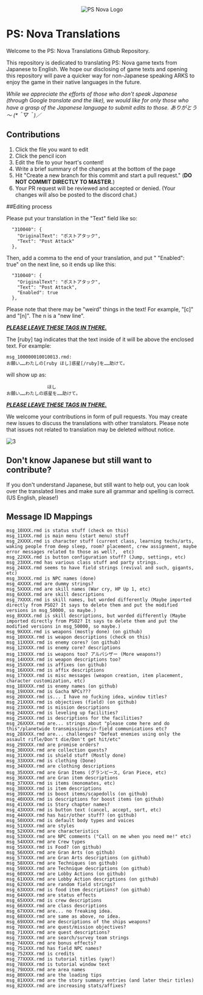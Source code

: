 [3]: https://github.com/Arks-Layer/PSO2JPTranslations/blob/master/resources/rightmeow.png

<p align="center">
  <img src="https://github.com/Arks-Layer/PSNovaTranslations/blob/master/resources/Phantasy-Star-Nova-Logo.png" alt="PS Nova Logo"/>
</p>

# PS: Nova Translations
Welcome to the PS: Nova Translations Github Repository.

This repository is dedicated to translating PS: Nova game texts from Japanese to English. We hope our disclosing of game texts and opening this repository will pave a quicker way for non-Japanese speaking ARKS to enjoy the game in their native languages in the future.

<i>While we appreciate the efforts of those who don't speak Japanese (through Google translate and the like), we would like for only those who have a grasp of the Japanese language to submit edits to those. ありがとう～ (*＾▽＾)／</i>

## Contributions

 1. Click the file you want to edit
 2. Click the pencil icon
 3. Edit the file to your heart's content!
 4. Write a brief summary of the changes at the bottom of the page
 5. Hit "Create a new branch for this commit and start a pull request." (<b>DO NOT COMMIT DIRECTLY TO MASTER.</b>)
 6. Your PR request will be reviewed and accepted or denied. (Your changes will also be posted to the discord chat.)

 
##Editing process

Please put your translation in the "Text" field like so:
  
```
  "310040": {
    "OriginalText": "ポストアタック",
    "Text": "Post Attack"
  },
```

  Then, add a comma to the end of your translation, and put "    "Enabled": true" on the next line, so it ends up like this:

```
  "310040": {
    "OriginalText": "ポストアタック",
    "Text": "Post Attack",
    "Enabled": true
  },
```
Please note that there may be "weird" things in the text! For example, "[c]" and "[n]". The n is a "new line".

<b><i><u>PLEASE LEAVE THESE TAGS IN THERE.</b></i></u>

The [ruby] tag indicates that the text inside of it will be above the enclosed text. For example:

```
msg_100000010010013.rmd:
お願い……わたしの[ruby ほし]惑星[/ruby]を……助けて。
```

will show up as:

```
               ほし
お願い……わたしの惑星を……助けて。
```

<b><i><u>PLEASE LEAVE THESE TAGS IN THERE.</b></i></u>

We welcome your contributions in form of pull requests. You may create new issues to discuss the translations with other translators. Please note that issues not related to translation may be deleted without notice.

![3]

## Don't know Japanese but still want to contribute?

If you don't understand Japanese, but still want to help out, you can look over the translated lines and make sure all grammar and spelling is correct. (US English, please!)

## Message ID Mappings

```
msg_10XXX.rmd is status stuff (check on this)
msg_11XXX.rmd is main menu (start menu) stuff
msg_2XXXX.rmd is character stuff (current class, learning techs/arts, waking people from deep sleep, room? placement, crew assignment, maybe error messages related to those as well?,  etc)
msg_22XXX.rmd is button configuration stuff? (Jump, settings, etc)
msg_23XXX.rmd has various class stuff and party strings.
msg_24XXX.rmd seems to have field strings (revival and such, gigants, etc)
msg_3XXXX.rmd is NPC names (done)
msg_4XXXX.rmd are dummy strings?
msg_5XXXX.rmd are skill names (War cry, HP Up 1, etc)
msg_6XXXX.rmd are skill descriptions
msg_7XXXX.rmd is skill names, but worded differently (Maybe imported directly from PSO2? It says to delete them and put the modified versions in msg_50000, so maybe.)
msg_8XXXX.rmd is skill descriptions, but worded differently (Maybe imported directly from PSO2? It says to delete them and put the modified versions in msg_50000, so maybe.) 
msg_9XXXX.rmd is weapons (mostly done) (on github)
msg_10XXXX.rmd is weapon descriptions (check on this)
msg_11XXXX.rmd is enemy cores? (on github)
msg_12XXXX.rmd is enemy core? descriptions
msg_13XXXX.rmd is weapons too? アルパシザー (More weapons?)
msg_14XXXX.rmd is weapon descriptions too?
msg_15XXXX.rmd is affixes (on github)
msg_16XXXX.rmd is affix descriptions
msg_17XXXX.rmd is misc messages (weapon creation, item placement, character customization, etc)
msg_18XXXX.rmd is enemy names (on github)
msg_19XXXX.rmd is Gacha NPCs???
msg_20XXXX.rmd is... I have no fucking idea, window titles?
msg_21XXXX.rmd is objectives (field) (on github)
msg_23XXXX.rmd is mission descriptions
msg_24XXXX.rmd is leveling up facilities?
msg_25XXXX.rmd is descriptions for the facilities?
msg_26XXXX.rmd are... strings about "please come here and do this"/planetwide transmissions/in-field communications etc?
msg_28XXXX.rmd are... challenges? "Defeat enemies using only the assault rifle/Don't die/Don't get hit/etc"
msg_29XXXX.rmd are promise orders?
msg_30XXXX.rmd are collection quests?
msg_31XXXX.rmd is shield stuff (Mostly done)
msg_33XXXX.rmd is clothing (Done)
msg_34XXXX.rmd are clothing descriptions
msg_35XXXX.rmd are Gran Items (グランピース, Gran Piece, etc)
msg_36XXXX.rmd are Gran item descriptions
msg_37XXXX.rmd is items (monomates, etc)
msg_38XXXX.rmd is item descriptions
msg_39XXXX.rmd is boost items/scapedolls (on github)
msg_40XXXX.rmd is descriptions for boost items (on github)
msg_41XXXX.rmd is Story chapter names?
msg_43XXXX.rmd is button text (cancel, accept, sort, etc)
msg_44XXXX.rmd has hair/other stuff? (on github)
msg_50XXXX.rmd is default body types and voices
msg_51XXXX.rmd are styles
msg_52XXXX.rmd are characteristics
msg_53XXXX.rmd are NPC comments ("Call on me when you need me!" etc)
msg_54XXXX.rmd are Crew types
msg_55XXXX.rmd is Food? (on github)
msg_56XXXX.rmd are Gran Arts (on github)
msg_57XXXX.rmd are Gran Arts descriptions (on github)
msg_58XXXX.rmd are Techniques (on github)
msg_59XXXX.rmd are Technique descriptions (on github)
msg_60XXXX.rmd are Lobby Actions (on github)
msg_61XXXX.rmd are Lobby Action descriptions (on github)
msg_62XXXX.rmd are random field strings? 
msg_63XXXX.rmd is food item descriptions? (on github)
msg_64XXXX.rmd are status effects
msg_65XXXX.rmd is crew descriptions
msg_66XXXX.rmd are class descriptions
msg_67XXXX.rmd are... no freaking idea.
msg_68XXXX.rmd are same as above, no idea.
msg_69XXXX.rmd are descriptions of the ships weapons?
msg_70XXXX.rmd are quest/mission objectives?
msg_71XXXX.rmd are quest descriptions?
msg_73XXXX.rmd are search/survey team strings
msg_74XXXX.rmd are bonus effects?
msg_751XXX.rmd has field NPC names?
msg_752XXX.rmd is credits
msg_77XXXX.rmd is tutorial titles (yay!)
msg_78XXXX.rmd is tutorial window text
msg_79XXXX.rmd are area names
msg_80XXXX.rmd are the loading tips
msg_81XXXX.rmd are the story summary entries (and later their titles)
msg_82XXXX.rmd are increasing stats/affixes?
```

